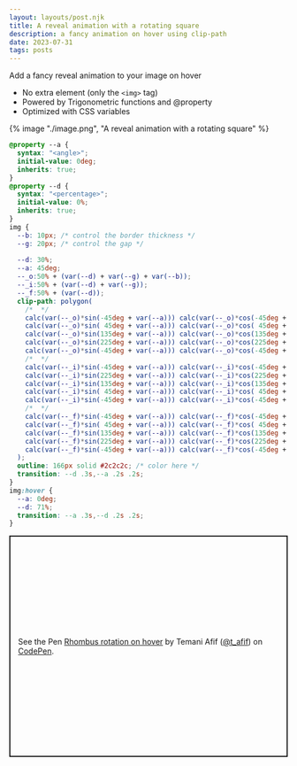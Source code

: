 ```yaml
---
layout: layouts/post.njk
title: A reveal animation with a rotating square
description: a fancy animation on hover using clip-path
date: 2023-07-31
tags: posts
---
```


Add a fancy reveal animation to your image on hover
* No extra element (only the `<img>` tag)
* Powered by Trigonometric functions and @property
* Optimized with CSS variables


{% image "./image.png", "A reveal animation with a rotating square" %}

```css
@property --a { 
  syntax: "<angle>";
  initial-value: 0deg; 
  inherits: true;
}
@property --d { 
  syntax: "<percentage>";
  initial-value: 0%; 
  inherits: true;
}
img {
  --b: 10px; /* control the border thickness */
  --g: 20px; /* control the gap */
  
  --d: 30%;
  --a: 45deg;
  --_o:50% + (var(--d) + var(--g) + var(--b));
  --_i:50% + (var(--d) + var(--g));
  --_f:50% + (var(--d));
  clip-path: polygon(
    /*  */
    calc(var(--_o)*sin(-45deg + var(--a))) calc(var(--_o)*cos(-45deg + var(--a))),
    calc(var(--_o)*sin( 45deg + var(--a))) calc(var(--_o)*cos( 45deg + var(--a))),
    calc(var(--_o)*sin(135deg + var(--a))) calc(var(--_o)*cos(135deg + var(--a))),
    calc(var(--_o)*sin(225deg + var(--a))) calc(var(--_o)*cos(225deg + var(--a))),
    calc(var(--_o)*sin(-45deg + var(--a))) calc(var(--_o)*cos(-45deg + var(--a))),
    /*  */
    calc(var(--_i)*sin(-45deg + var(--a))) calc(var(--_i)*cos(-45deg + var(--a))),
    calc(var(--_i)*sin(225deg + var(--a))) calc(var(--_i)*cos(225deg + var(--a))),
    calc(var(--_i)*sin(135deg + var(--a))) calc(var(--_i)*cos(135deg + var(--a))),
    calc(var(--_i)*sin( 45deg + var(--a))) calc(var(--_i)*cos( 45deg + var(--a))),
    calc(var(--_i)*sin(-45deg + var(--a))) calc(var(--_i)*cos(-45deg + var(--a))),
    /*  */
    calc(var(--_f)*sin(-45deg + var(--a))) calc(var(--_f)*cos(-45deg + var(--a))),
    calc(var(--_f)*sin( 45deg + var(--a))) calc(var(--_f)*cos( 45deg + var(--a))),
    calc(var(--_f)*sin(135deg + var(--a))) calc(var(--_f)*cos(135deg + var(--a))),
    calc(var(--_f)*sin(225deg + var(--a))) calc(var(--_f)*cos(225deg + var(--a))),
    calc(var(--_f)*sin(-45deg + var(--a))) calc(var(--_f)*cos(-45deg + var(--a)))
  );
  outline: 166px solid #2c2c2c; /* color here */
  transition: --d .3s,--a .2s .2s;
}
img:hover {
  --a: 0deg;
  --d: 71%;
  transition: --a .3s,--d .2s .2s;
}
```

<p class="codepen" data-height="400" data-default-tab="result" data-slug-hash="YzRdWXQ" data-preview="true" data-user="t_afif" style="height: 400px; box-sizing: border-box; display: flex; align-items: center; justify-content: center; border: 2px solid; margin: 1em 0; padding: 1em;">
  <span>See the Pen <a href="https://codepen.io/t_afif/pen/YzRdWXQ">
  Rhombus rotation on hover</a> by Temani Afif (<a href="https://codepen.io/t_afif">@t_afif</a>)
  on <a href="https://codepen.io">CodePen</a>.</span>
</p>
<script async src="https://cpwebassets.codepen.io/assets/embed/ei.js"></script>


